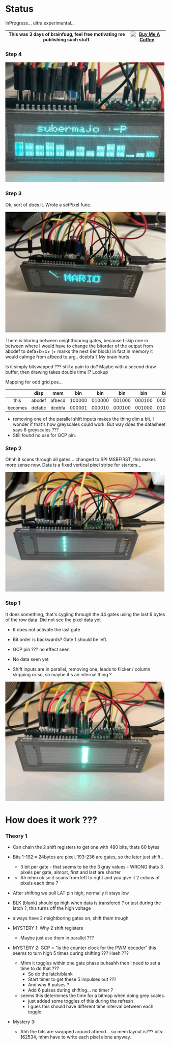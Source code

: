 # Status

InProgress... ultra experimental...

| This was 3 days of brainfuug, feel free motivating me publishing such stuff. | <a href="https://www.buymeacoffee.com/mariosgeu" target="_blank"><img src="https://cdn.buymeacoffee.com/buttons/default-orange.png" alt="Buy Me A Coffee" height="32" width="128"></a> |
|---|---|

### Step 4

![step4](images/IMG_0861.gif)

### Step 3

Ok, sort of does it. Wrote a setPixel func. 

![step3](images/IMG_0855.jpeg)

There is bluring between neightbouring gates, because I skip one in between where I would have to change the bitorder of the output from abcdef to defa+b+c+ (+ marks the next 6er block) in fact in memory it would cahnge from afbecd to urg.. dcebfa ? My brain hurts.

Is it simply bitswapped ??? still a pain to do? Maybe with a second draw buffer, then drawing takes double time !? Lookup 

Mapping for odd grid pos...

|    | disp | mem | bin | bin | bin | bin | bin | bin |
|:---:|:---:|:---:|:---:|:---:|:---:|:---:|:---:|:---:|
| this | abcdef | afbecd | 100000 | 010000 | 001000 | 000100 | 000010 | 000001 |
| becomes | defabc | dcebfa | 000001 | 000010 | 000100 | 001000 | 010000 | 100000 |

 * removing one of the parallel shift inputs makes the thing dim a bit, I wonder if that's how greyscales could work. But way does the datasheet says 8 greyscales ???
 * Still found no use for GCP pin.

### Step 2

Ohhh it scans through all gates... changed to SPI MSBFIRST, this makes more sense now. Data is a fixed vertical pixel stripe for starters...

![bild2](images/IMG_0853.gif)

### Step 1

It does something, that's cygling through the 44 gates using the last 6 bytes of the row data. Did not see the pixel data yet

 * It does not activate the last gate
 * Bit order is backwards? Gate 1 should be left.
 * GCP pin ??? no effect seen
 * No data seen yet

 * Shift inputs are in parallel, removing one, leads to flicker / column skipping or so, so maybe it's an internal thing ?

![bild](images/IMG_0852.gif)


# How does it work ???

### Theory 1 

* Can chain the 2 shift registers to get one with 480 bits, thats 60 bytes

* Bits 1-192 = 24bytes are pixel, 193-236 are gates, so the later just shift..
  * 3 bit per gate - that seems to be the 3 gray values - WRONG thats 3 pixels per gate, almost, first and last are shorter

* 
  * Ah mhm ok so it scans from left to right and you give it 2 coluns of pixels each time ?

* After shifting we pull LAT pin high, normally it stays low

* BLK (blank) should go high when data is transfered ? or just during the latch ?, this turns off the high voltage

* always have 2 neightboring gates on, shift them trough

* MYSTERY 1: Why 2 shift registers
  * Maybe just use them in parallel ???

* MYSTERY 2: GCP = "is the counter clock for the PWM decoder" this seems to turn high 5 times during shifting ??? Haeh ???
  * Mhm it toggles within one gate phase buhaahh then I need to set a time to do that ???
    * So do the latch/blank
    * Start timer to get these 5 impulses out ??? 
    * And why 6 pulses ? 
    * Add 6 pulses during shifting... no timer ?
  * seems this determines the time for a bitmap when doing grey scales.
    * just added some toggles of this during the refresh
    * I gues this should have different time interval between each toggle.

* Mystery 3:
  * Ahh the bits are swapped around afbecd... so mem layout is???  bits: 162534, mhm have to write each pixel alone anyway.